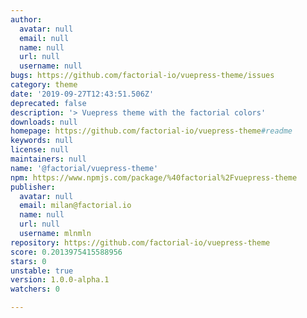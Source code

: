 ```yaml
---
author:
  avatar: null
  email: null
  name: null
  url: null
  username: null
bugs: https://github.com/factorial-io/vuepress-theme/issues
category: theme
date: '2019-09-27T12:43:51.506Z'
deprecated: false
description: '> Vuepress theme with the factorial colors'
downloads: null
homepage: https://github.com/factorial-io/vuepress-theme#readme
keywords: null
license: null
maintainers: null
name: '@factorial/vuepress-theme'
npm: https://www.npmjs.com/package/%40factorial%2Fvuepress-theme
publisher:
  avatar: null
  email: milan@factorial.io
  name: null
  url: null
  username: mlnmln
repository: https://github.com/factorial-io/vuepress-theme
score: 0.2013975415588956
stars: 0
unstable: true
version: 1.0.0-alpha.1
watchers: 0

---
```


